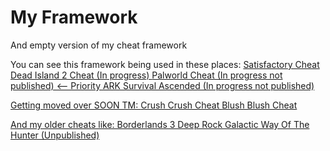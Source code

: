 # My Framework
 And empty version of my cheat framework

You can see this framework being used in these places:
<a href="https://github.com/Omega172/Satisfactory-Cheat">Satisfactory Cheat
<a href="https://github.com/Omega172/Dead-Island-2-Cheat">Dead Island 2 Cheat (In progress)
<a href="https://github.com/Omega172/Palworld-Cheat">Palworld Cheat (In progress not published) <-- Priority
ARK Survival Ascended (In progress not published)

Getting moved over SOON TM:
<a href="https://github.com/Omega172/Crush-Crush-Cheat">Crush Crush Cheat
<a href="https://github.com/Omega172/Blush-Blush-Cheat">Blush Blush Cheat


And my older cheats like:
Borderlands 3
Deep Rock Galactic
Way Of The Hunter (Unpublished)
